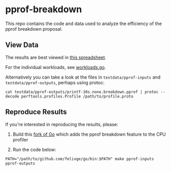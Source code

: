# pprof-breakdown

This repo contains the code and data used to analyze the efficiency of the pprof breakdown proposal.

## View Data

The results are best viewed in [this spreadsheet](https://docs.google.com/spreadsheets/d/158gORmju85Z1rwGtTEL71yrkmLHQw4KGPMYKrHfm8qU/edit#gid=1729544497).

For the individual workloads, see [workloads.go](./testdata/workloads/workloads.go).

Alternatively you can take a look at the files in `testdata/pprof-inputs` and `testdata/pprof-outputs`, perhaps using protoc:

```
cat testdata/pprof-outputs/printf-10s.none.breakdown.pprof | protoc --decode perftools.profiles.Profile /path/to/profile.proto
```

## Reproduce Results

If you're interested in reproducing the results, please:

1. Build this [fork of Go](https://github.com/felixge/go/pull/3) which adds the pprof breakdown feature to the CPU profiler

2. Run the code below:

```
PATH="/path/to/github.com/felixge/go/bin:$PATH" make pprof-inputs pprof-outputs
```
